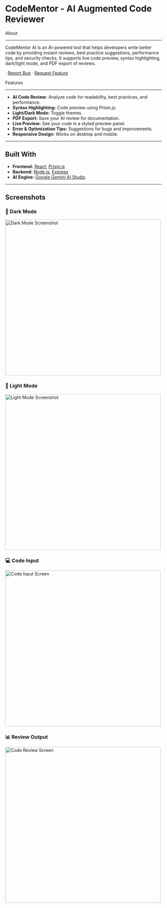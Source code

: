 # CodeMentor -  AI Augmented Code Reviewer

About

---
 
CodeMentor AI is an AI-powered tool that helps developers write better code by providing instant reviews, best practice suggestions, performance tips, and security checks. It supports live code preview, syntax highlighting, dark/light mode, and PDF export of reviews.

 · [Report Bug](https://github.com/Akankshasoni30/AI-Augmented-Code-Reviewer/issues) · [Request Feature](https://github.com/Akankshasoni30/AI-Augmented-Code-Reviewer/issues)

 Features
 
 ---
 
- **AI Code Review:** Analyze code for readability, best practices, and performance.
- **Syntax Highlighting:** Code preview using Prism.js.
- **Light/Dark Mode:** Toggle themes.
- **PDF Export:** Save your AI review for documentation.
- **Live Preview:** See your code in a styled preview panel.
- **Error & Optimization Tips:** Suggestions for bugs and improvements.
- **Responsive Design:** Works on desktop and mobile.

---

## Built With
- **Frontend:** [React](https://react.dev/learn), [Prism.js](https://prismjs.com/)  
- **Backend:** [Node.js](https://nodejs.org/en/download), [Express](https://expressjs.com/)  
- **AI Engine:** [Google Gemini AI Studio ](https://aistudio.google.com/)

---

## Screenshots

<h3>🖤 Dark Mode</h3>
<img src="https://github.com/user-attachments/assets/abe15d9a-da54-4b64-8332-973a5c7f172d" width="500" alt="Dark Mode Screenshot"/>

<h3>🤍 Light Mode</h3>
<img src="https://github.com/user-attachments/assets/acbea50a-b8d8-4813-85a5-eb0093afed1d" width="500" alt="Light Mode Screenshot"/>

<h3>💻 Code Input</h3>
<img src="https://github.com/user-attachments/assets/ff1e5475-e6b8-4490-a222-798ae8647034" width="500" alt="Code Input Screen"/>

<h3>📊 Review Output</h3>
<img src="https://github.com/user-attachments/assets/0fb3c097-f309-4e2a-88cf-3449b56f9ccb" width="500" alt="Code Review Screen"/>





